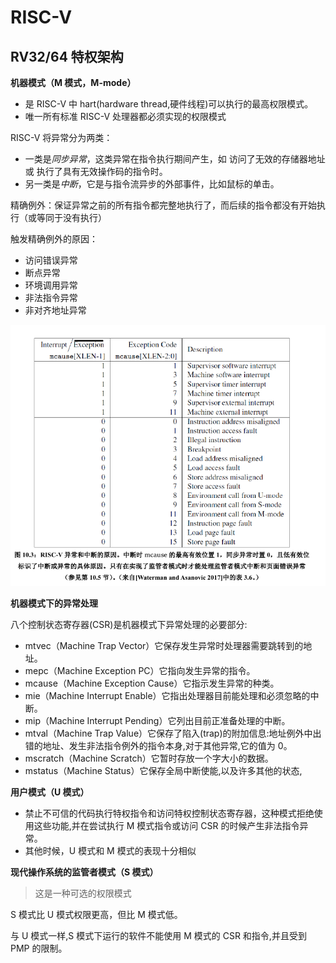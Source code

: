 # RISC-V

## RV32/64 特权架构

**机器模式（M 模式，M-mode）**

- 是 RISC-V 中 hart(hardware thread,硬件线程)可以执行的最高权限模式。
- 唯一所有标准 RISC-V 处理器都必须实现的权限模式


RISC-V 将异常分为两类：

- 一类是*同步异常*，这类异常在指令执行期间产生，如 访问了无效的存储器地址 或 执行了具有无效操作码的指令时。
- 另一类是*中断*，它是与指令流异步的外部事件，比如鼠标的单击。

精确例外：保证异常之前的所有指令都完整地执行了，而后续的指令都没有开始执行（或等同于没有执行）

触发精确例外的原因：
- 访问错误异常
- 断点异常
- 环境调用异常
- 非法指令异常
- 非对齐地址异常


![](Picture/Pasted%20image%2020231017211359.png)


**机器模式下的异常处理**

八个控制状态寄存器(CSR)是机器模式下异常处理的必要部分:

- mtvec（Machine Trap Vector）它保存发生异常时处理器需要跳转到的地址。
- mepc（Machine Exception PC）它指向发生异常的指令。
- mcause（Machine Exception Cause）它指示发生异常的种类。
- mie（Machine Interrupt Enable）它指出处理器目前能处理和必须忽略的中断。
- mip（Machine Interrupt Pending）它列出目前正准备处理的中断。
- mtval（Machine Trap Value）它保存了陷入(trap)的附加信息:地址例外中出错的地址、发生非法指令例外的指令本身,对于其他异常,它的值为 0。
- mscratch（Machine Scratch）它暂时存放一个字大小的数据。
- mstatus（Machine Status）它保存全局中断使能,以及许多其他的状态,




**用户模式（U 模式）**

- 禁止不可信的代码执行特权指令和访问特权控制状态寄存器，这种模式拒绝使用这些功能,并在尝试执行 M 模式指令或访问 CSR 的时候产生非法指令异常。
- 其他时候，U 模式和 M 模式的表现十分相似


**现代操作系统的监管者模式（S 模式）**

> 这是一种可选的权限模式

S 模式比 U 模式权限更高，但比 M 模式低。

与 U 模式一样,S 模式下运行的软件不能使用 M 模式的 CSR 和指令,并且受到 PMP 的限制。


































